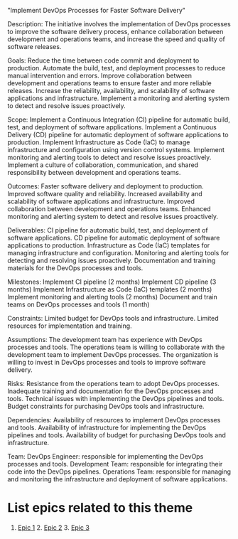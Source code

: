 "Implement DevOps Processes for Faster Software Delivery"

Description: The initiative involves the implementation of DevOps processes to improve the software delivery process, enhance collaboration between development and operations teams, and increase the speed and quality of software releases.

Goals: 
    Reduce the time between code commit and deployment to production.
    Automate the build, test, and deployment processes to reduce manual intervention and errors.
    Improve collaboration between development and operations teams to ensure faster and more reliable releases.
    Increase the reliability, availability, and scalability of software applications and infrastructure.
    Implement a monitoring and alerting system to detect and resolve issues proactively.

Scope: 
    Implement a Continuous Integration (CI) pipeline for automatic build, test, and deployment of software applications.
    Implement a Continuous Delivery (CD) pipeline for automatic deployment of software applications to production.
    Implement Infrastructure as Code (IaC) to manage infrastructure and configuration using version control systems.
    Implement monitoring and alerting tools to detect and resolve issues proactively.
    Implement a culture of collaboration, communication, and shared responsibility between development and operations teams.

Outcomes: 
    Faster software delivery and deployment to production.
    Improved software quality and reliability.
    Increased availability and scalability of software applications and infrastructure.
    Improved collaboration between development and operations teams.
    Enhanced monitoring and alerting system to detect and resolve issues proactively.

Deliverables: 
    CI pipeline for automatic build, test, and deployment of software applications.
    CD pipeline for automatic deployment of software applications to production.
    Infrastructure as Code (IaC) templates for managing infrastructure and configuration.
    Monitoring and alerting tools for detecting and resolving issues proactively.
    Documentation and training materials for the DevOps processes and tools.

Milestones: 
    Implement CI pipeline (2 months)
    Implement CD pipeline (3 months)
    Implement Infrastructure as Code (IaC) templates (2 months)
    Implement monitoring and alerting tools (2 months)
    Document and train teams on DevOps processes and tools (1 month)

Constraints: 
    Limited budget for DevOps tools and infrastructure.
    Limited resources for implementation and training.

Assumptions: 
    The development team has experience with DevOps processes and tools.
    The operations team is willing to collaborate with the development team to implement DevOps processes.
    The organization is willing to invest in DevOps processes and tools to improve software delivery.

Risks: 
    Resistance from the operations team to adopt DevOps processes.
    Inadequate training and documentation for the DevOps processes and tools.
    Technical issues with implementing the DevOps pipelines and tools.
    Budget constraints for purchasing DevOps tools and infrastructure.

Dependencies: 
    Availability of resources to implement DevOps processes and tools.
    Availability of infrastructure for implementing the DevOps pipelines and tools.
    Availability of budget for purchasing DevOps tools and infrastructure.

Team: 
    DevOps Engineer: responsible for implementing the DevOps processes and tools.
    Development Team: responsible for integrating their code into the DevOps pipelines.
    Operations Team: responsible for managing and monitoring the infrastructure and deployment of software applications.

# List epics related to this theme
1. [Epic 1](documentation/templates/theme/initiatives/epics/Implement%20Infrastructure%20as%20Code.md)
   2. [Epic 2](documentation/templates/theme/initiatives/epics/Continuous%20Integration,Continuous%20Deployment%20(CI,CD).md)
   3. [Epic 3](documentation/templates/theme/initiatives/epics/Centralized%20Logging%20and%20Monitoring.md)